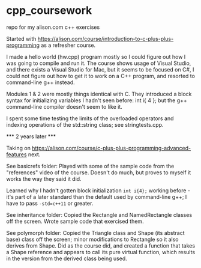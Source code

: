 # cpp_coursework
repo for my alison.com c++ exercises

Started with https://alison.com/course/introduction-to-c-plus-plus-programming as a refresher course.

I made a hello world (hw.cpp) program mostly so I could figure out how I was going to compile and run it.  The course shows usage of Visual Studio, and there exists a Visual Studio for Mac, but it seems to be focused on C#,  I could not figure out how to get it to work on a C++ program, and resorted to command-line g++ instead.

Modules 1 & 2 were mostly things identical with C. They introduced a block syntax for initializing variables I hadn't seen before:
int i{ 4 };
but the g++ command-line compiler doesn't seem to like it.

I spent some time testing the limits of the overloaded operators and indexing operations of the std::string class; see stringtests.cpp.

*** 2 years later ***

Taking on https://alison.com/course/c-plus-plus-programming-advanced-features next.

See basicrefs folder:
Played with some of the sample code from the "references" video of the course.  Doesn't do much, but proves to myself it works the way they said it did.

Learned why I hadn't gotten block initialization `int i{4};` working before - it's part of a later standard than the default used by command-line g++; I have to pass `-std=c++11` or greater.

See inheritance folder:
Copied the Rectangle and NamedRectangle classes off the screen. Wrote sample code that exercised them.

See polymorph folder:
Copied the Triangle class and Shape (its abstract base) class off the screen; minor modifications to Rectangle so it also derives from Shape. Did as the course did, and created a function that takes a Shape reference and appears to call its pure virtual function, which results in the version from the derived class being used.
